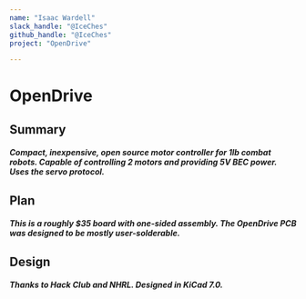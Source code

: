 ```yaml
---
name: "Isaac Wardell"
slack_handle: "@IceChes"
github_handle: "@IceChes"
project: "OpenDrive"

---
```


# OpenDrive
## Summary
##### Compact, inexpensive, open source motor controller for 1lb combat robots. Capable of controlling 2 motors and providing 5V BEC power. Uses the servo protocol.

## Plan
##### This is a roughly $35 board with one-sided assembly. The OpenDrive PCB was designed to be mostly user-solderable.

## Design
##### Thanks to Hack Club and NHRL. Designed in KiCad 7.0.
